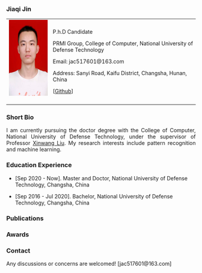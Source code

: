 <!-- ## Welcome to GitHub Pages -->

### Jiaqi Jin

<table class="imgtable">
  <tr>
    <td>
      <img src="/jin.jpg" alt="Jiaqi Jin" width="160px" height="201.6px" />&nbsp;
    </td>
    <td align="left">
      <p>P.h.D Candidate</p>
      <p WxTu.github.io>PRMI Group, College of Computer, National University of Defense Technology</p>
      <p>Email: jac517601@163.com</p>
      <p>Address: Sanyi Road, Kaifu District, Changsha, Hunan, China</p>
      <p>[<a href="https://github.com/jiaqiking">Github</a>]</p>
    </td>
 </tr>
</table>

### Short Bio
  <p align = "justify">I am currently pursuing the doctor degree with the College of Computer, National University of Defense Technology, under the supervisor of Professor <a href="https://xinwangliu.github.io/">Xinwang Liu</a>. My research interests include pattern recognition and machine learning.</p>
  
### Education Experience
  <ul>
    <li> 
      <p>[Sep 2020 - Now]. Master and Doctor, National University of Defense Technology, Changsha, China </p>
    </li>
  </ul>
  <ul>
    <li> 
      <p>[Sep 2016 - Jul 2020]. Bachelor, National University of Defense Technology, Changsha, China </p>
    </li>
  </ul>
  

### Publications
   

### Awards
  

### Contact
<p>Any discussions or concerns are welcomed! [jac517601@163.com]</p>
